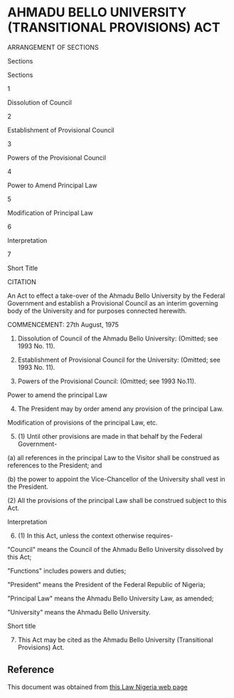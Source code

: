 # AHMADU BELLO UNIVERSITY (TRANSITIONAL PROVISIONS) ACT

ARRANGEMENT OF SECTIONS

Sections

Sections

1

Dissolution of Council

2

Establishment of Provisional Council

3

Powers of the Provisional Council

4

Power to Amend Principal Law

5

Modification of Principal Law

6

Interpretation

7

Short Title

CITATION

An Act to effect a take-over of the Ahmadu Bello University by the Federal Government and establish a Provisional Council as an interim governing body of the University and for purposes connected herewith.

COMMENCEMENT: 27th August, 1975

1. Dissolution of Council of the Ahmadu Bello University: (Omitted; see 1993 No. 11).

2. Establishment of Provisional Council for the University: (Omitted; see 1993 No. 11).

3. Powers of the Provisional Council: (Omitted; see 1993 No.11).

Power to amend the principal Law

4. The President may by order amend any provision of the principal Law.

Modification of provisions of the principal Law, etc.

5. (1) Until other provisions are made in that behalf by the Federal Government-

(a) all references in the principal Law to the Visitor shall be construed as references to the President; and

(b) the power to appoint the Vice-Chancellor of the University shall vest in the President.

(2) All the provisions of the principal Law shall be construed subject to this Act.

Interpretation

6. (1) In this Act, unless the context otherwise requires-

"Council" means the Council of the Ahmadu Bello University dissolved by this Act;

"Functions" includes powers and duties;

"President" means the President of the Federal Republic of Nigeria;

"Principal Law" means the Ahmadu Bello University Law, as amended;

"University" means the Ahmadu Bello University.

Short title

7. This Act may be cited as the Ahmadu Bello University (Transitional Provisions) Act.

## Reference

This document was obtained from [this Law Nigeria web page](http://www.lawnigeria.com/LFN/A/Ahmadu-Bello-University%28Transitional-Provisons%29Act.php)
